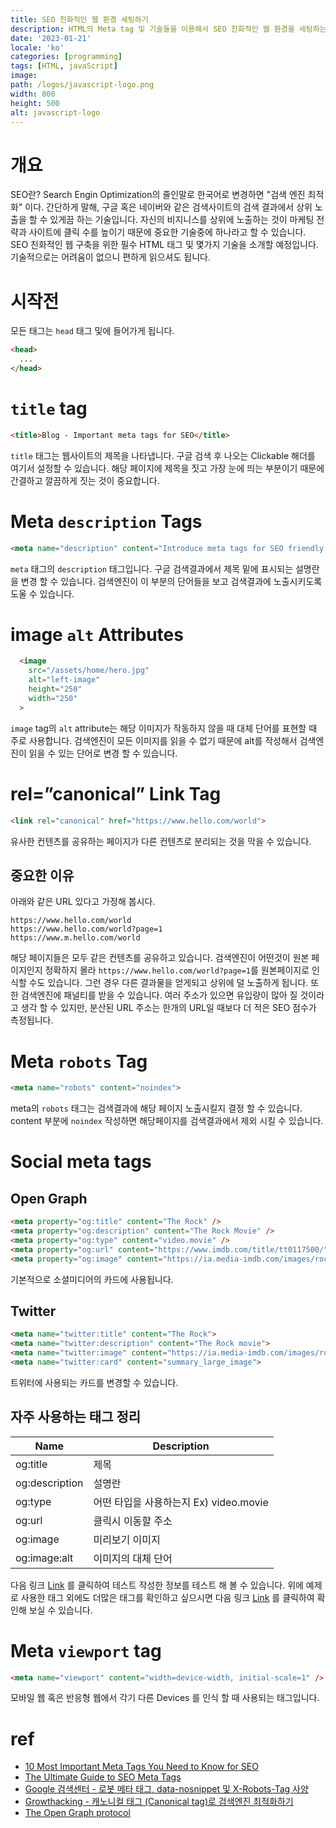 ```yaml
---
title: SEO 친화적인 웹 환경 세팅하기 
description: HTML의 Meta tag 및 기술들을 이용해서 SEO 친화적인 웹 환경을 세팅하는 법에 대해 다루고 있습니다.
date: '2023-01-21'
locale: 'ko'
categories: [programming]
tags: [HTML, javaScript]
image:
path: /logos/javascript-logo.png
width: 800
height: 500
alt: javascript-logo
---
```


# 개요
SEO란? Search Engin Optimization의 줄인말로 한국어로 변경하면 "검색 엔진 최적화" 이다. 간단하게 말해, 구글 혹은 네이버와 같은 검색사이트의 검색 결과에서
상위 노출을 할 수 있게끔 하는 기술입니다. 자신의 비지니스를 상위에 노출하는 것이 마케팅 전략과 사이트에 클릭 수를 높이기 때문에 중요한 기술중에 하나라고 할 수 있습니다.
SEO 친화적인 웹 구축을 위한 필수 HTML 태그 및 몇가지 기술을 소개할 예정입니다. 기술적으로는 어려움이 없으니 편하게 읽으셔도 됩니다.

# 시작전
모든 태그는 ```head``` 태그 및에 들어가게 됩니다.
```html
<head>
  ...
</head>
```

# ```title``` tag
```html
<title>Blog - Important meta tags for SEO</title>
```
```title``` 태그는 웹사이트의 제목을 나타냅니다. 구글 검색 후 나오는 Clickable 해더를 여기서 설정할 수 있습니다. 
해당 페이지에 제목을 짓고 가장 눈에 띄는 부분이기 때문에 간결하고 깔끔하게 짓는 것이 중요합니다.

# Meta ```description``` Tags
```html
<meta name="description" content="Introduce meta tags for SEO friendly web" />
```
```meta``` 태그의 ```description``` 태그입니다. 구글 검색결과에서 제목 밑에 표시되는 설명란을 변경 할 수 있습니다. 
검색엔진이 이 부분의 단어들을 보고 검색결과에 노출시키도록 도울 수 있습니다. 

# image ```alt``` Attributes
```html
  <image
    src="/assets/home/hero.jpg"
    alt="left-image"
    height="250"
    width="250"
  >
```
```image``` tag의 ```alt``` attribute는 해당 이미지가 작동하지 않을 때 대체 단어를 표현할 때 주로 사용합니다. 
검색엔진이 모든 이미지를 읽을 수 없기 때문에 alt를 작성해서 검색엔진이 읽을 수 있는 단어로 변경 할 수 있습니다.

# rel=”canonical” Link Tag
```html
<link rel="canonical" href="https://www.hello.com/world">
```
유사한 컨텐츠를 공유하는 페이지가 다른 컨텐츠로 분리되는 것을 막을 수 있습니다.
## 중요한 이유
아래와 같은 URL 있다고 가정해 봅시다.
```text
https://www.hello.com/world
https://www.hello.com/world?page=1
https://www.m.hello.com/world
```
해당 페이지들은 모두 같은 컨텐츠를 공유하고 있습니다. 검색엔진이 어떤것이 원본 페이지인지 정확하지 몰라 ```https://www.hello.com/world?page=1```를 원본페이지로 인식할 수도 있습니다.
그런 경우 다른 결과물을 얻게되고 상위에 덜 노출하게 됩니다. 또한 검색엔진에 패널티를 받을 수 있습니다. 여러 주소가 있으면 유입량이 많아 질 것이라고 생각 할 수 있지만,
분산된 URL 주소는 한개의 URL일 때보다 더 적은 SEO 점수가 측정됩니다.

# Meta ```robots``` Tag
```html
<meta name="robots" content="noindex">
```
meta의 ```robots``` 태그는 검색결과에 해당 페이지 노출시킬지 결정 할 수 있습니다. content 부분에 ```noindex``` 작성하면 해당페이지를 검색결과에서 제외 시킬 수 있습니다.

# Social meta tags
## Open Graph
```html
<meta property="og:title" content="The Rock" />
<meta property="og:description" content="The Rock Movie" />
<meta property="og:type" content="video.movie" />
<meta property="og:url" content="https://www.imdb.com/title/tt0117500/" />
<meta property="og:image" content="https://ia.media-imdb.com/images/rock.jpg" />
```
기본적으로 소셜미디어의 카드에 사용됩니다.
## Twitter
```html
<meta name="twitter:title" content="The Rock">
<meta name="twitter:description" content="The Rock movie">
<meta name="twitter:image" content="https://ia.media-imdb.com/images/rock.jpg">
<meta name="twitter:card" content="summary_large_image">
```
트위터에 사용되는 카드를 변경할 수 있습니다.

## 자주 사용하는 태그 정리
| Name           | Description                  |
|----------------|------------------------------|
| og:title       | 제목                           |
| og:description | 설명란                          |
| og:type        | 어떤 타입을 사용하는지 Ex) video.movie |
| og:url         | 클릭시 이동할 주소                   |
| og:image       | 미리보기 이미지                     |
| og:image:alt   | 이미지의 대체 단어                   |

다음 링크 [Link](https://www.opengraph.xyz/) 를 클릭하여 테스트 작성한 정보를 테스트 해 볼 수 있습니다.
위에 예제로 사용한 태그 외에도 더많은 태그를 확인하고 싶으시면 다음 링크 [Link](https://ogp.me/) 를 클릭하여 확인해 보실 수 있습니다.

# Meta ```viewport``` tag
```html
<meta name="viewport" content="width=device-width, initial-scale=1" />
```
모바일 웹 혹은 반응형 웹에서 각기 다른 Devices 를 인식 할 때 사용되는 태그입니다.

# ref
- [10 Most Important Meta Tags You Need to Know for SEO](https://www.searchenginejournal.com/important-tags-seo/156440/#close)
- [The Ultimate Guide to SEO Meta Tags](https://moz.com/blog/the-ultimate-guide-to-seo-meta-tags)
- [Google 검색센터 - 로봇 메타 태그, data-nosnippet 및 X-Robots-Tag 사양](https://developers.google.com/search/docs/crawling-indexing/robots-meta-tag)
- [Growthacking - 캐노니컬 태그 (Canonical tag)로 검색엔진 최적화하기](https://growthacking.kr/%EC%BA%90%EB%85%B8%EB%8B%88%EC%BB%AC-%ED%83%9C%EA%B7%B8-canonical-tag%EB%A1%9C-%EA%B2%80%EC%83%89%EC%97%94%EC%A7%84-%EC%B5%9C%EC%A0%81%ED%99%94%ED%95%98%EA%B8%B0/)
- [The Open Graph protocol](https://ogp.me/)
